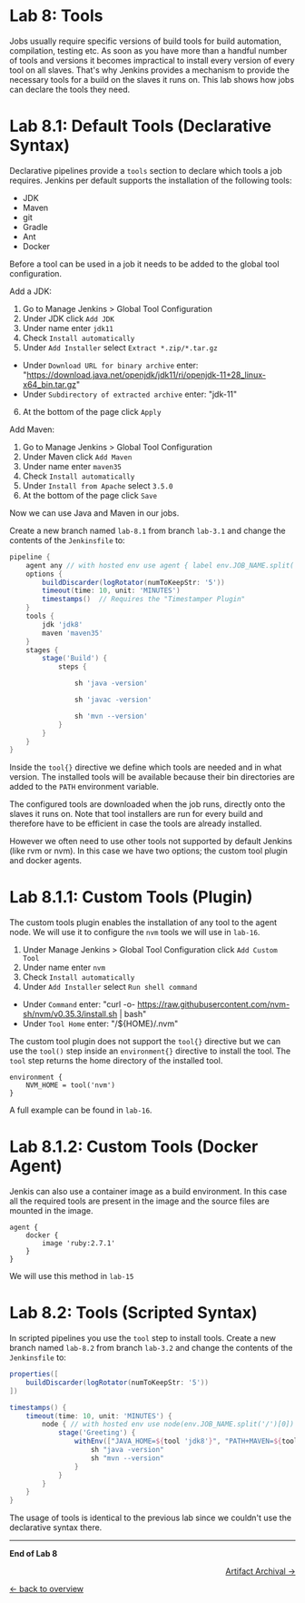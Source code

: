 Lab 8: Tools
============

Jobs usually require specific versions of build tools for build automation, compilation, testing etc.
As soon as you have more than a handful number of tools and versions it becomes impractical to install every version of every tool on all slaves.
That's why Jenkins provides a mechanism to provide the necessary tools for a build on the slaves it runs on.
This lab shows how jobs can declare the tools they need.

Lab 8.1: Default Tools (Declarative Syntax)
===================================

Declarative pipelines provide a ``tools`` section to declare which
tools a job requires. Jenkins per default supports the installation of the following tools:

* JDK
* Maven
* git
* Gradle
* Ant
* Docker

Before a tool can be used in a job it needs to be added to the global tool configuration.

Add a JDK:

1. Go to Manage Jenkins > Global Tool Configuration
2. Under JDK click `Add JDK`
3. Under name enter `jdk11`
4. Check `Install automatically`
5. Under `Add Installer` select `Extract *.zip/*.tar.gz`
  * Under `Download URL for binary archive` enter: "https://download.java.net/openjdk/jdk11/ri/openjdk-11+28_linux-x64_bin.tar.gz"
  * Under `Subdirectory of extracted archive` enter: "jdk-11"
6. At the bottom of the page click `Apply`

Add Maven:

1. Go to Manage Jenkins > Global Tool Configuration
2. Under Maven click `Add Maven`
3. Under name enter `maven35`
4. Check `Install automatically`
5. Under `Install from Apache` select `3.5.0`
6. At the bottom of the page click `Save`

Now we can use Java and Maven in our jobs.

Create a new branch named ``lab-8.1`` from branch ``lab-3.1`` and change the contents of the ``Jenkinsfile`` to:

```groovy
pipeline {
    agent any // with hosted env use agent { label env.JOB_NAME.split('/')[0] }
    options {
        buildDiscarder(logRotator(numToKeepStr: '5'))
        timeout(time: 10, unit: 'MINUTES')
        timestamps()  // Requires the "Timestamper Plugin"
    }
    tools {
        jdk 'jdk8'
        maven 'maven35'
    }
    stages {
        stage('Build') {
            steps {

                sh 'java -version'

                sh 'javac -version'

                sh 'mvn --version'
            }
        }
    }
}
```

Inside the `tool{}` directive we define which tools are needed and in what version. The installed tools will be available because their bin directories are added to the ``PATH`` environment variable.

The configured tools are downloaded when the job runs, directly onto the slaves it runs on.
Note that tool installers are run for every build and therefore have to be efficient in case the tools are already installed.

However we often need to use other tools not supported by default Jenkins (like rvm or nvm). In this case we have two options; the custom tool plugin and docker agents.

Lab 8.1.1: Custom Tools (Plugin)
===================================

The custom tools plugin enables the installation of any tool to the agent node. We will use it to configure the `nvm` tools we will use in `lab-16`.

1. Under Manage Jenkins > Global Tool Configuration click `Add Custom Tool`
2. Under name enter `nvm`
3. Check `Install automatically`
4. Under `Add Installer` select `Run shell command`
  * Under `Command` enter: "curl -o- https://raw.githubusercontent.com/nvm-sh/nvm/v0.35.3/install.sh | bash"
  * Under `Tool Home` enter: "/${HOME}/.nvm"

The custom tool plugin does not support the `tool{}` directive but we can use the `tool()` step inside an `environment{}` directive to install the tool. The ``tool`` step returns the home directory of the installed tool.

    environment {
        NVM_HOME = tool('nvm')
    }

A full example can be found in `lab-16`.

Lab 8.1.2: Custom Tools (Docker Agent)
===================================

Jenkis can also use a container image as a build environment. In this case all the required tools are present in the image and the source files are mounted in the image.

    agent {
        docker {
            image 'ruby:2.7.1'
        }
    }

We will use this method in `lab-15`


Lab 8.2: Tools (Scripted Syntax)
================================

In scripted pipelines you use the ``tool`` step to install tools.
Create a new branch named ``lab-8.2`` from branch ``lab-3.2`` and change the contents of the ``Jenkinsfile`` to:

```groovy
properties([
    buildDiscarder(logRotator(numToKeepStr: '5'))
])

timestamps() {
    timeout(time: 10, unit: 'MINUTES') {
        node { // with hosted env use node(env.JOB_NAME.split('/')[0])
            stage('Greeting') {
                withEnv(["JAVA_HOME=${tool 'jdk8'}", "PATH+MAVEN=${tool 'maven35'}/bin:${env.JAVA_HOME}/bin"]) {
                    sh "java -version"
                    sh "mvn --version"
                }
            }
        }
    }
}
```

The usage of tools is identical to the previous lab since we couldn't use the declarative syntax there.

---

**End of Lab 8**

<p width="100px" align="right"><a href="09_artifacts.md">Artifact Archival →</a></p>

[← back to overview](../README.md)
